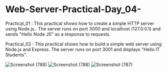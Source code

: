 # Web-Server-Practical-Day_04-
Practical_01 :
This practical shows how to create a simple HTTP server using Node.js.. The server runs on port 3000 and localhost (127.0.0.1) and sends "Hello Node JS" as a response to requests.

Practical_02 :
This practical shows how to build a simple web server using Node.js and Express. The server runs on port 3001 and displays "Hello IT Students".

![Screenshot (786)](https://github.com/user-attachments/assets/aea4892c-bb40-4edf-9289-969e2de7de95)
![Screenshot (788)](https://github.com/user-attachments/assets/73c9e78c-ca0e-4872-9560-93ff70b01396)
![Screenshot (787)](https://github.com/user-attachments/assets/ecc0f2c9-b9bc-4624-b18e-c265e0c2e8ad)
